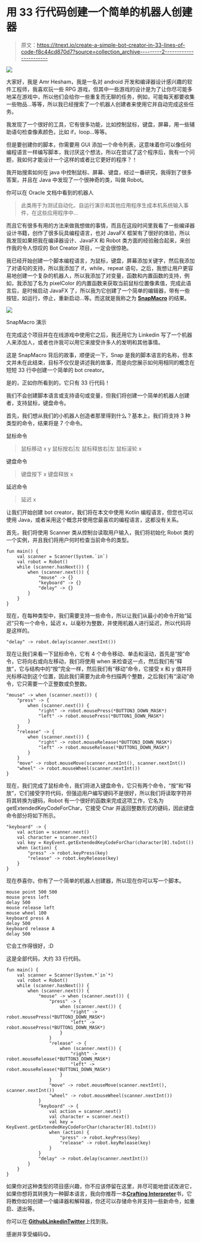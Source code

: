 # 用 33 行代码创建一个简单的机器人创建器

> 原文：<https://itnext.io/create-a-simple-bot-creator-in-33-lines-of-code-f8c44cd870d7?source=collection_archive---------2----------------------->

![](img/9c0efa9400d4e4e281f5802a4ceee939.png)

大家好，我是 Amr Hesham，我是一名对 android 开发和编译器设计感兴趣的软件工程师，我喜欢玩一些 RPG 游戏，但其中一些游戏的设计是为了让你尽可能多地呆在游戏中，所以他们会给你一些重复而无聊的任务，例如，可能每天都要收集一些物品…等等，所以我已经搜索了一个机器人创建者来使用它并自动完成这些任务。

我发现了一个很好的工具，它有很多功能，比如控制鼠标，键盘，屏幕，用一些辅助语句检查像素颜色，比如 if，loop…等等。

但是要创建你的脚本，你需要用 GUI 添加一个命令列表，这意味着你可以像任何编程语言一样编写脚本，我讨厌这个想法，所以在尝试了这个程序后，我有一个问题，我如何才能设计一个这样的或者比它更好的程序？！

我开始搜索如何在 java 中控制鼠标、屏幕、键盘，经过一番研究，我得到了很多答案，并且在 Java 中发现了一个很神奇的类，叫做 Robot。

你可以在 Oracle 文档中看到的机器人

> 此类用于为测试自动化、自运行演示和其他应用程序生成本机系统输入事件，在这些应用程序中…

而且它有很多有用的方法来做我想做的事情，而且在这段时间里我看了一些编译器设计书籍，创作了很多玩具编程语言，也对 JavaFX 框架有了很好的体验，所以我发现如果把我在编译器设计、JavaFX 和 Robot 类方面的经验融合起来，来创作我的令人惊叹的 Bot Creator 项目，一定会很惊艳。

我已经开始创建一个脚本编程语言，为鼠标，键盘，屏幕添加关键字，然后我添加了对语句的支持，所以我添加了 if，while，repeat 语句，之后，我想让用户更容易地创建一个复杂的机器人，所以我添加了对变量，函数和内置函数的支持，例如，我添加了名为 pixelColor 的内置函数来获取当前鼠标位置像素值，完成此语言后，是时候启动 JavaFX 了，所以我为它创建了一个简单的编辑器，带有一些按钮，如运行，停止，重新启动…等。而这就是我称之为 [**SnapMacro**](https://github.com/amrdeveloper/snapmacro) 的结果。

![](img/5461d4204395b2617bce3710d08bac82.png)

SnapMacro 演示

在完成这个项目并在在线游戏中使用它之后，我还用它为 Linkedin 写了一个机器人来添加人，或者也许我可以用它来接受许多人的发明和其他事情。

这是 SnapMacro 背后的故事，顺便说一下，Snap 是我的脚本语言的名称，但本文并未在此结束，目标不仅仅是讲述我的故事，而是向您展示如何用相同的概念在短短 33 行中创建一个简单的 bot creator。

是的，正如你所看到的，它只有 33 行代码！

我们不会创建脚本语言或支持语句或变量，但我们将创建一个简单的机器人创建者，支持鼠标，键盘命令。

首先，我们想从我们的小机器人创造者那里得到什么？基本上，我们将支持 3 种类型的命令，结果将是 7 个命令。

鼠标命令

> 鼠标移动 x y
> 鼠标按右|左
> 鼠标释放右|左
> 鼠标滚轮 x

键盘命令

> 键盘按下 x
> 键盘释放 x

延迟命令

> 延迟 x

让我们开始创建 bot creator，我们将在本文中使用 Kotlin 编程语言，但您也可以使用 Java，或者采用这个概念并使用您最喜欢的编程语言，这都没有关系。

首先，我们将使用 Scanner 类从控制台读取用户输入，我们将初始化 Robot 类的一个实例，并且我们将用户何时检查当前命令的类型。

```
fun main() {
    val scanner = Scanner(System.`in`)
    val robot = Robot()
    while (scanner.hasNext()) {
        when (scanner.next()) {
            "mouse" -> {}
            "keyboard" -> {}
            "delay" -> {}
        }
    }  
}
```

现在，在每种类型中，我们需要支持一些命令，所以让我们从最小的命令开始“延迟”只有一个命令，延迟 x，以毫秒为整数，并使用机器人进行延迟，所以代码将是这样的。

```
"delay" -> robot.delay(scanner.nextInt())
```

现在让我们来看一下鼠标命令，它有 4 个命令移动、单击和滚动，首先是“按”命令，它将向右或向左移动，我们将使用 when 来检查这一点，然后我们有“释放”，它与结构中的“按”完全一样，然后我们有“移动”命令，它接受 x 和 y 值并将光标移动到这个位置，因此我们需要为此命令扫描两个整数，之后我们有“滚动”命令，它只需要一个正整数或负整数。

```
"mouse" -> when (scanner.next()) {
    "press" -> {
        when (scanner.next()) {
            "right" -> robot.mousePress(*BUTTON3_DOWN_MASK*)
            "left" -> robot.mousePress(*BUTTON1_DOWN_MASK*)
        }
    }
    "release" -> {
        when (scanner.next()) {
            "right" -> robot.mouseRelease(*BUTTON3_DOWN_MASK*)
            "left" -> robot.mouseRelease(*BUTTON1_DOWN_MASK*)
        }
    }
    "move" -> robot.mouseMove(scanner.nextInt(), scanner.nextInt())
    "wheel" -> robot.mouseWheel(scanner.nextInt())
}
```

现在，我们完成了鼠标命令，我们将进入键盘命令，它只有两个命令，“按”和“释放”，它们接受字符代码，但强迫用户编写键码不是很好，所以我们将读取字符并将其转换为键码，Robot 有一个很好的函数来完成这项工作，它名为 getExtendedKeyCodeForChar，它接受 Char 并返回整数形式的键码，因此键盘命令部分将如下所示。

```
"keyboard" -> {
    val action = scanner.next()
    val character = scanner.next()
    val key = KeyEvent.getExtendedKeyCodeForChar(character[0].toInt())
    when (action) {
        "press" -> robot.keyPress(key)
        "release" -> robot.keyRelease(key)
    }
}
```

现在恭喜你，你有了一个简单的机器人创建器，所以现在你可以写一个脚本。

```
mouse point 500 500
mouse press left
delay 500
mouse release left
mouse wheel 100
keyboard press A
delay 500
keyboard release A
delay 500
```

它会工作得很好，:D

这是全部代码，大约 33 行代码。

```
fun main() {
    val scanner = Scanner(System.*`in`*)
    val robot = Robot()
    while (scanner.hasNext()) {
        when (scanner.next()) {
            "mouse" -> when (scanner.next()) {
                "press" -> {
                    when (scanner.next()) {
                        "right" -> robot.mousePress(*BUTTON3_DOWN_MASK*)
                        "left" -> robot.mousePress(*BUTTON1_DOWN_MASK*)
                    }
                }
                "release" -> {
                    when (scanner.next()) {
                        "right" -> robot.mouseRelease(*BUTTON3_DOWN_MASK*)
                        "left" -> robot.mouseRelease(*BUTTON1_DOWN_MASK*)
                    }
                }
                "move" -> robot.mouseMove(scanner.nextInt(), scanner.nextInt())
                "wheel" -> robot.mouseWheel(scanner.nextInt())
            }
            "keyboard" -> {
                val action = scanner.next()
                val character = scanner.next()
                val key = KeyEvent.getExtendedKeyCodeForChar(character[0].toInt())
                when (action) {
                    "press" -> robot.keyPress(key)
                    "release" -> robot.keyRelease(key)
                }
            }
            "delay" -> robot.delay(scanner.nextInt())
        }
    }
}
```

如果你对这种类型的项目感兴趣，你不应该停留在这里，并尽可能地尝试改进它，如果你想将其转换为一种脚本语言，我向你推荐一本[**Crafting Interpreter**](https://craftinginterpreters.com/)书，它将教你如何创建一个编译器和解释器，你还可以存储命令并支持一些新命令，如重启、退出等。

你可以在:[**Github**](https://github.com/amrdeveloper)[**Linkedin**](https://www.linkedin.com/in/amrdeveloper/)[**Twitter**](https://twitter.com/amrdeveloper)上找到我。

感谢并享受编码😋。